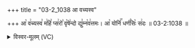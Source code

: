+++
title = "03-2_1038 आ वच्यस्व"

+++
आ꣡ व꣢च्यस्व꣣ म꣢हि꣣ प्स꣢रो꣣ वृ꣡षे꣢न्दो द्यु꣣म्न꣡व꣢त्तमः। आ꣡ योनिं꣢꣯ धर्ण꣣सिः꣡ स꣢दः ॥ 03-2:1038 ॥

<details><summary>विस्वर-मूलम् (VC)</summary>

आ वच्यस्व महि प्सरो वृषेन्दो द्युम्नवत्तमः । आ योनिं धर्णसिः सदः ॥१०३८॥
</details>